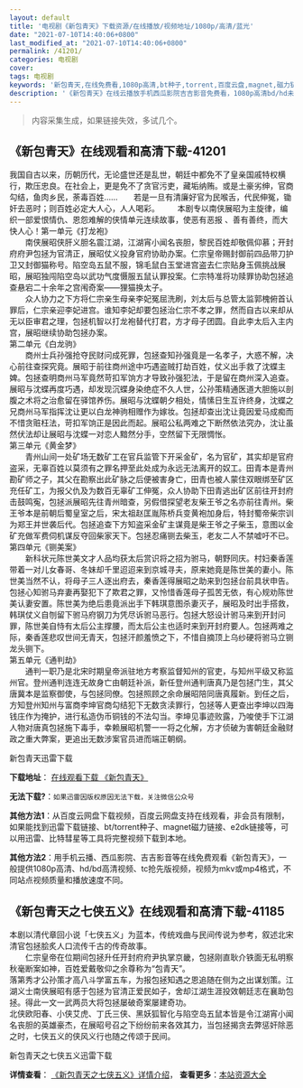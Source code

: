 ```yaml
---
layout: default
title: '电视剧《新包青天》下载资源/在线播放/视频地址/1080p/高清/蓝光'
date: "2021-07-10T14:40:06+0800"
last_modified_at: "2021-07-10T14:40:06+0800"
permalink: /41201/
categories: 电视剧
cover:
tags: 电视剧
keywords: '新包青天,在线免费看,1080p高清,bt种子,torrent,百度云盘,magnet,磁力链,迅雷下载资源'
description: '《新包青天》在线云播放手机西瓜影院吉吉影音免费看，1080p高清bd/hd未删减完整版和tc抢先枪版，mkv/mp4格式，附带bt/torrent种子、magnet/磁力链、百度云盘、网盘资源迅雷下载链接'
---
```


>内容采集生成，如果链接失效，多试几个。


## 《新包青天》在线观看和高清下载-41201

我国自古以来，历朝历代，无论盛世还是乱世，朝廷中都免不了皇亲国戚特权横行，欺压忠良。在社会上，更是免不了贪官污吏，藏垢纳贿。或是土豪劣绅，官商勾结，鱼肉乡民，荼毒百姓……　　若是一旦有清廉好官为民喉舌，代民伸冤，锄奸去恶时；则百姓必定大人心，人人喝彩。 　　本剧专以南侠展昭为主旋律，编织一部爱恨情仇、恩怨难解的侠情单元连续故事，使恶有恶报 、善有善终，而大快人心！第一单元《打龙袍》<br />　　南侠展昭侠肝义胆名震江湖，江湖宵小闻名丧胆，黎民百姓却敬佩仰慕；开封府府尹包拯为官清正，展昭仗义投身官府协助办案。仁宗皇帝赐封御前四品带刀护卫又封御猫称号。陷空岛五鼠不服，锦毛鼠白玉堂进宫盗去仁宗贴身玉佩挑战展昭，展昭独闯陷空岛以武功气度慑服五鼠认罪投案。仁宗特准将功赎罪协助包拯追查悬宕二十余年之宫闱奇案――狸猫换太子。<br />　　众人协力之下方将仁宗亲生母亲李妃冤屈洗刷，刘太后与总管太监郭槐俯首认罪后，仁宗亲迎李妃进宫。谁知李妃却要包拯治仁宗不孝之罪，然而自古以来却从无以臣审君之理，包拯机智以打龙袍替代打君，方才母子团圆。自此李太后入主内宫，展昭继续协助包拯办案。<br />第二单元《白龙驹》<br />　　商州士兵孙强抢夺民财问成死罪，包拯查知孙强竟是一名孝子，大惑不解，决心前往查探究竟。展昭于前往商州途中巧遇盗贼打劫百姓，仗义出手救了沈蝶主婢。包拯查明商州马军竟然苛扣军饷方才导致孙强犯法，于是留在商州深入追查。展昭与沈蝶再度巧遇，却发现沉蝶身染绝症不久人世，公孙策精通医道大胆施以剖腹之术将之治愈留在驿馆养伤。展昭与沈蝶朝夕相处，情愫日生互许终身，沈蝶之兄商州马军指挥沈让更以白龙神驹相赠作为嫁妆。包拯却查出沈让竟因爱马成痴而不惜贪赃枉法，苛扣军饷正是因此而起。展昭公私两难之下断然依法究办，沈让虽然伏法却让展昭与沈蝶一对恋人黯然分手，空然留下无限惆怅。<br />第三单元《黄金梦》<br />　　青州山间一处矿场无数矿工在官兵监管下开采金矿，名为官矿，其实却是官府盗采，无辜百姓以莫须有之罪名押至此处成为永远无法离开的奴工。田青本是青州勘矿师之子，其父在勘察出此矿脉之后便被害身亡，田青也被人蒙住双眼绑至矿区充任矿工，为报父仇及为数百无辜矿工伸冤，众人协助下田青逃出矿区前往开封府击鼓鸣寃，包拯派展昭先往青州暗查，另假借探望老友柴王爷之名亦前往青州。柴王爷本是前朝后蜀皇室之后，宋太祖赵匡胤陈桥兵变黄袍加身后，特封蜀帝柴宗训为郑王并世袭后代。包拯追查下方知盗采金矿主谋竟是柴王爷之子柴玉，意图以金矿充做军费伺机谋反夺回柴家天下。包拯忍痛铡去柴玉，老友二人不禁嘘吁不已。<br />第四单元《铡美案》<br />　　新科状元陈世美文才人品均获太后赏识将之招为驸马，朝野同庆。村妇秦香莲带着一对儿女春哥、冬妹却千里迢迢来到京城寻夫，原来她竟是陈世美的妻小。陈世美当然不认，将母子三人逐出府去，秦香莲得展昭之助来到包拯台前具状申告。包拯心知驸马弃妻再娶犯下了欺君之罪，又怜惜香莲母子孤苦无依，有心规劝陈世美认妻安置。陈世美为绝后患竟派出手下韩琪意图杀妻灭子，展昭及时出手搭救，韩琪仗义自刎留下驸马府钢刀为凭尽诉驸马恶行。包拯大怒设计驸马来到开封问罪，陈世美自恃有太后公主撑腰，而太后公主也适时来到开封府要人。包拯两难之际，秦香莲悲叹世间无青天，包拯汗颜羞愤之下，不惜自摘顶上乌纱硬将驸马立铡龙头铡下。<br />第五单元《通判劫》<br />　　通判一职乃是北宋时期皇帝派驻地方考察监督知州的官吏，与知州平级又称监州官。登州通判连连无故身亡由朝廷补派，新任登州通判唐真乃是包拯门生，其父唐冀本是监察御使，与包拯同僚。包拯照顾之余命展昭陪同唐真履新。到任之后，方知登州知州与富商李坤官商勾结犯下无数贪渎罪行，包拯等人更查出李坤以四海钱庄作为掩护，进行私造伪币铜钱的不法勾当。李坤见事迹败露，乃唆使手下江湖人物对唐真包拯施下毒手，幸赖展昭机警一一将之化解，方才侦破为害朝廷金融财政之重大弊案，更追出无数涉案官员进而端正朝纲。


新包青天迅雷下载

**下载地址**： [在线观看下载 《新包青天》](https://www.993dy.com//vod-detail-id-11107.html) 


**无法下载?**：`如果迅雷因版权原因无法下载，关注微信公众号 `

**其他方法1**：从百度云网盘下载视频，百度云网盘支持在线观看，非会员有限制，如果能找到迅雷下载链接、bt/torrent种子、magnet磁力链接、e2dk链接等，可以用迅雷、比特彗星等工具将完整视频下载到本地。

**其他方法2**：用手机云播、西瓜影院、吉吉影音等在线免费观看《新包青天》，一般提供1080p高清、hd/bd高清视频、tc抢先版视频，视频为mkv或mp4格式，不同站点视频质量和播放速度不同。


## 《新包青天之七侠五义》在线观看和高清下载-41185

本剧以清代章回小说「七侠五义」为蓝本，传统戏曲与民间传说为参考，叙述北宋清官包拯脍炙人口流传千古的传奇故事。<br />　　仁宗皇帝在位期间包拯升任开封府府尹执掌京畿，包拯刚直耿介铁面无私明察秋毫断案如神，百姓爱戴敬仰之余尊称为“包青天&rdquo;。<br />落第秀才公孙策才高八斗学富五车，为报包拯知遇之恩追随在侧为之出谋划策。江湖义士南侠展昭有感于包拯为官清正爱民如子，舍却江湖生涯投效朝廷志在襄助包拯。得此一文一武两员大将包拯屡破奇案屡建奇功。<br />北侠欧阳春、小侠艾虎、丁氏三侠、黑妖狐智化与陷空岛五鼠本皆是令江湖宵小闻名丧胆的英雄豪杰，在展昭号召之下纷纷前来各效其力，当包拯揭贪去弊惩奸除恶之时，七侠五义的侠风义行也随之传颂于民间。


新包青天之七侠五义迅雷下载

**详情查看**： [《新包青天之七侠五义》详情介绍](/movie/41185/)， **查看更多**：[本站资源大全](/movie/t/all/)

